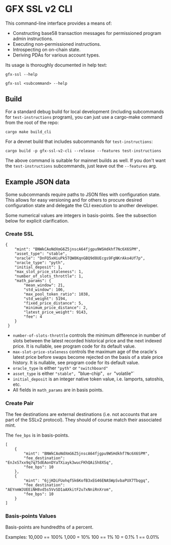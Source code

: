 
# GFX SSL v2 CLI

This command-line interface provides a means of:
- Constructing base58 transaction messages for permissioned program admin instructions.
- Executing non-permissioned instructions.
- Introspecting on on-chain state.
- Deriving PDAs for various account types.

Its usage is thoroughly documented in help text:
```
gfx-ssl --help
```

```
gfx-ssl <subcommand> --help
```


## Build
For a standard debug build for local development
(including subcommands for `test-instructions` program),
you can just use a cargo-make command from the root of the repo:

```
cargo make build_cli
```

For a devnet build that includes subcommands for `test-instructions`:
```
cargo build -p gfx-ssl-v2-cli --release --features test-instructions
```

The above command is suitable for mainnet builds as well. If you don't want the `test-instructions` subcommands, just leave out the `--features` arg.

## Example JSON data
Some subcommands require paths to JSON files with configuration state. This allows for easy versioning and for others to procure desired configuration state and delegate the CLI execution to another developer.

Some numerical values are integers in basis-points. See the subsection below for explicit clarification.

### Create SSL
```
{
    "mint": "BNWkCAoNdXmG6Z5jnscA64fjgpu9WSHdkhf7Nc6X6SPM",
    "asset_type": "stable",
    "oracle": "DnFQ5xHiuPk5TQW8KqnGBQ9d8UEcgs9FgNKrAko4Uf7p",
    "oracle_type": "pyth",
    "initial_deposit": 1,
    "max_slot_price_staleness": 1,
    "number_of_slots_throttle": 1,
    "math_params": {
        "mean_window": 21,
        "std_window": 106,
        "max_pool_token_ratio": 1038,
        "std_weight": 5194,
        "fixed_price_distance": 5,
        "minimum_price_distance": 2,
        "latest_price_weight": 9143,
        "fee": 4
    }
 }
```

- `number-of-slots-throttle` controls the minimum difference in number of slots between the latest recorded historical price and the next indexed price. It is nullable, see program code for its default value.
- `max-slot-price-staleness` controls the maximum age of the oracle's latest price before swaps become rejected on the basis of a stale price history. It is nullable, see program code for its default value.
- `oracle_type` is either `"pyth"` or `"switchboard"`
- `asset_type` is either `"stable", `"blue-chip"`, or `"volatile"`
- `initial_deposit` is an integer native token value, i.e. lamports, satoshis, etc.
- All fields in `math_params` are in basis points.

### Create Pair
The fee destinations are external destinations
(i.e. not accounts that are part of the SSLv2 protocol).
They should of course match their associated mint.

The `fee_bps` is in basis-points.

```
[
    {
        "mint": "BNWkCAoNdXmG6Z5jnscA64fjgpu9WSHdkhf7Nc6X6SPM",
        "fee_destination": "EnJxS7xx9q7q75dEAonDYaTXiayk3wucFKhQAiSh8XSq",
        "fee_bps": 10
    },
    {
        "mint": "6jjKDiFUohqfSk6KofB3xEG46ENASWpSvbaPUX7Tbqgq",
        "fee_destination": "AEYnmWJUEEiNH8vd5s5VvSD1aAXkitF2u7xNniRnXrom",
        "fee_bps": 10
    }
]
```

### Basis-points Values
Basis-points are hundredths of a percent.

Examples:
10,000 == 100%
1,000 = 10%
100 == 1%
10 = 0.1%
1 == 0.01%

